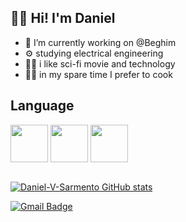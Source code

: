 ## 👋🏻 Hi! I'm Daniel

- 🔭 I’m currently working on @Beghim 
- ⚙️ studying electrical engineering
- 🧑‍💻 i like sci-fi movie and technology
- 🧑‍🍳 in my spare time I prefer to cook

## Language
<div>
  <img src="https://cdn.jsdelivr.net/gh/devicons/devicon/icons/javascript/javascript-original.svg" align="center" heigth="50" width="60"/>
  <img src="https://cdn.jsdelivr.net/gh/devicons/devicon/icons/css3/css3-original.svg" align="center" heigth="50" width="60"/>
  <img src="https://cdn.jsdelivr.net/gh/devicons/devicon/icons/html5/html5-original.svg" align="center" heigth="50" width="60"/>
</div>
<br>

[![Daniel-V-Sarmento GitHub stats](https://github-readme-stats.vercel.app/api?username=Daniel-V-Sarmento&count_private=true&show_icons=true&theme=midnight-purple&hide=prs,contribs)](https://github.com/Daniel-V-Sarmento/github-readme-stats)

[![Gmail Badge](https://img.shields.io/badge/-danielsarmentos7@gmail.com-6633cc?style=flat-square&logo=Gmail&logoColor=white&link=mailto:danielsarmentos7@gmail.com)](mailto:danielsarmentos7@gmail.com)


